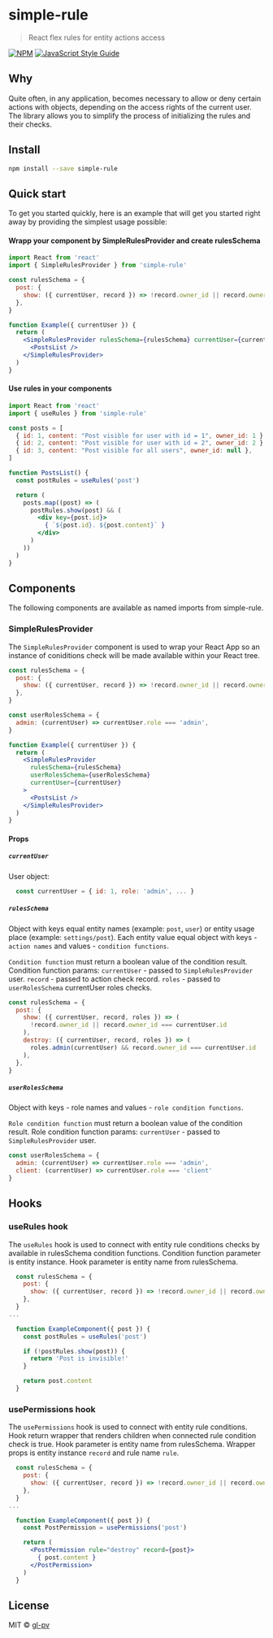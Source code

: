 # simple-rule

> React flex rules for entity actions access

[![NPM](https://img.shields.io/npm/v/simple-rule.svg)](https://www.npmjs.com/package/simple-rule) [![JavaScript Style Guide](https://img.shields.io/badge/code_style-standard-brightgreen.svg)](https://standardjs.com)

## Why
Quite often, in any application, becomes necessary to allow or deny certain actions with objects, depending on the access rights of the current user.
The library allows you to simplify the process of initializing the rules and their checks.

## Install

```bash
npm install --save simple-rule
```

## Quick start
To get you started quickly, here is an example that will get you started right away by providing the simplest usage possible:

#### Wrapp your component by SimpleRulesProvider and create rulesSchema

```jsx
import React from 'react'
import { SimpleRulesProvider } from 'simple-rule'

const rulesSchema = {
  post: {
    show: ({ currentUser, record }) => !record.owner_id || record.owner_id === currentUser.id,
  },
}

function Example({ currentUser }) {
  return (
    <SimpleRulesProvider rulesSchema={rulesSchema} currentUser={currentUser}>
      <PostsList />
    </SimpleRulesProvider>
  )
}
```

#### Use rules in your components

```jsx
import React from 'react'
import { useRules } from 'simple-rule'

const posts = [
  { id: 1, content: "Post visible for user with id = 1", owner_id: 1 },
  { id: 2, content: "Post visible for user with id = 2", owner_id: 2 },
  { id: 3, content: "Post visible for all users", owner_id: null },
]

function PostsList() {
  const postRules = useRules('post')

  return (
    posts.map((post) => (
      postRules.show(post) && (
        <div key={post.id}>
          { `${post.id}. ${post.content}` }
        </div>
      )
    ))
  )
}
```

## Components
The following components are available as named imports from simple-rule.

### SimpleRulesProvider
The `SimpleRulesProvider` component is used to wrap your React App so an instance of coniditions check will be made available within your React tree.

```jsx
const rulesSchema = {
  post: {
    show: ({ currentUser, record }) => !record.owner_id || record.owner_id === currentUser.id,
  },
}

const userRolesSchema = {
  admin: (currentUser) => currentUser.role === 'admin',
}

function Example({ currentUser }) {
  return (
    <SimpleRulesProvider
      rulesSchema={rulesSchema}
      userRolesSchema={userRolesSchema}
      currentUser={currentUser}
    >
      <PostsList />
    </SimpleRulesProvider>
  )
}
```

#### Props
##### `currentUser`
User object:
```jsx
  const currentUser = { id: 1, role: 'admin', ... }
```

##### `rulesSchema`
Object with keys equal entity names (example: `post`, `user`) or entity usage place (example: `settings/post`).
Each entity value equal object with keys - `action names` and values - `condition functions`.

`Condition function` must return a boolean value of the condition result.
Condition function params:
`currentUser` - passed to `SimpleRulesProvider` user.
`record` - passed to action check record.
`roles` - passed to `userRolesSchema` currentUser roles checks.

```jsx
const rulesSchema = {
  post: {
    show: ({ currentUser, record, roles }) => (
      !record.owner_id || record.owner_id === currentUser.id
    ),
    destroy: ({ currentUser, record, roles }) => (
      roles.admin(currentUser) && record.owner_id === currentUser.id
    ),
  },
}
```
##### `userRolesSchema`
Object with keys - role names and values - `role condition functions`.

`Role condition function` must return a boolean value of the condition result.
Role condition function params:
`currentUser` - passed to `SimpleRulesProvider` user.

```jsx
const userRolesSchema = {
  admin: (currentUser) => currentUser.role === 'admin',
  client: (currentUser) => currentUser.role === 'client'
}
```
## Hooks
### useRules hook
The `useRules` hook is used to connect with entity rule conditions checks by available in rulesSchema condition functions. Condition function parameter is entity instance.
Hook parameter is entity name from rulesSchema.

```jsx
  const rulesSchema = {
    post: {
      show: ({ currentUser, record }) => !record.owner_id || record.owner_id === currentUser.id,
    },
  }
...

  function ExampleComponent({ post }) {
    const postRules = useRules('post')

    if (!postRules.show(post)) {
      return 'Post is invisible!'
    }

    return post.content
  }

```
### usePermissions hook
The `usePermissions` hook is used to connect with entity rule conditions.
Hook return wrapper that renders children when connected rule condition check is true.
Hook parameter is entity name from rulesSchema.
Wrapper props is entity instance `record` and rule name `rule`.

```jsx
  const rulesSchema = {
    post: {
      show: ({ currentUser, record }) => !record.owner_id || record.owner_id === currentUser.id,
    },
  }
...

  function ExampleComponent({ post }) {
    const PostPermission = usePermissions('post')

    return (
      <PostPermission rule="destroy" record={post}>
        { post.content }
      </PostPermission>
    )
  }

```
## License

MIT © [gl-pv](https://github.com/gl-pv)
